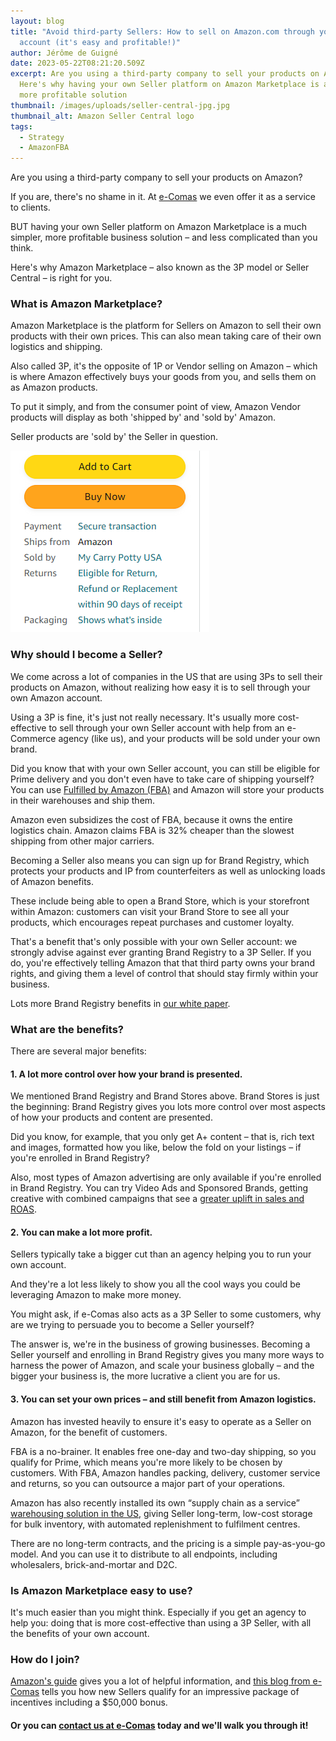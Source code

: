 ```yaml
---
layout: blog
title: "Avoid third-party Sellers: How to sell on Amazon.com through your own
  account (it's easy and profitable!)"
author: Jérôme de Guigné
date: 2023-05-22T08:21:20.509Z
excerpt: Are you using a third-party company to sell your products on Amazon?
  Here's why having your own Seller platform on Amazon Marketplace is a simpler,
  more profitable solution
thumbnail: /images/uploads/seller-central-jpg.jpg
thumbnail_alt: Amazon Seller Central logo
tags:
  - Strategy
  - AmazonFBA
---
```

<!--StartFragment-->

Are you using a third-party company to sell your products on Amazon?

If you are, there's no shame in it. At [e-Comas](http://www.e-comas.com) we even offer it as a service to clients.

BUT having your own Seller platform on Amazon Marketplace is a much simpler, more profitable business solution – and less complicated than you think.

Here's why Amazon Marketplace – also known as the 3P model or Seller Central – is right for you.

### What is Amazon Marketplace?

Amazon Marketplace is the platform for Sellers on Amazon to sell their own products with their own prices. This can also mean taking care of their own logistics and shipping.

Also called 3P, it's the opposite of 1P or Vendor selling on Amazon – which is where Amazon effectively buys your goods from you, and sells them on as Amazon products.

To put it simply, and from the consumer point of view, Amazon Vendor products will display as both 'shipped by' and 'sold by' Amazon.

Seller products are 'sold by' the Seller in question.

![Amazon Seller uses FBA](/images/uploads/mcp-seller.png "Amazon Seller uses FBA")

### Why should I become a Seller?

We come across a lot of companies in the US that are using 3Ps to sell their products on Amazon, without realizing how easy it is to sell through your own Amazon account.

Using a 3P is fine, it's just not really necessary. It's usually more cost-effective to sell through your own Seller account with help from an e-Commerce agency (like us), and your products will be sold under your own brand.

Did you know that with your own Seller account, you can still be eligible for Prime delivery and you don't even have to take care of shipping yourself? You can use [Fulfilled by Amazon (FBA)](https://sell.amazon.com/fulfillment-by-amazon) and Amazon will store your products in their warehouses and ship them.

Amazon even subsidizes the cost of FBA, because it owns the entire logistics chain. Amazon claims FBA is 32% cheaper than the slowest shipping from other major carriers.

Becoming a Seller also means you can sign up for Brand Registry, which protects your products and IP from counterfeiters as well as unlocking loads of Amazon benefits.

These include being able to open a Brand Store, which is your storefront within Amazon: customers can visit your Brand Store to see all your products, which encourages repeat purchases and customer loyalty.

That's a benefit that's only possible with your own Seller account: we strongly advise against ever granting Brand Registry to a 3P Seller. If you do, you're effectively telling Amazon that that third party owns your brand rights, and giving them a level of control that should stay firmly within your business.

Lots more Brand Registry benefits in [our white paper](https://e-comas.com/2023/03/16/e-comas-launches-complete-guide-to-brand-registry.html).

### What are the benefits?

There are several major benefits:

#### 1. A lot more control over how your brand is presented.

We mentioned Brand Registry and Brand Stores above. Brand Stores is just the beginning: Brand Registry gives you lots more control over most aspects of how your products and content are presented.

Did you know, for example, that you only get A+ content – that is, rich text and images, formatted how you like, below the fold on your listings – if you're enrolled in Brand Registry?

Also, most types of Amazon advertising are only available if you're enrolled in Brand Registry. You can try Video Ads and Sponsored Brands, getting creative with combined campaigns that see a [greater uplift in sales and ROAS](https://advertising.amazon.com/en-gb/solutions/products/sponsored-brands?ref_=a20m_us_hnav_p_sb).

#### 2. You can make a lot more profit.

Sellers typically take a bigger cut than an agency helping you to run your own account.

And they're a lot less likely to show you all the cool ways you could be leveraging Amazon to make more money.

You might ask, if e-Comas also acts as a 3P Seller to some customers, why are we trying to persuade you to become a Seller yourself?

The answer is, we're in the business of growing businesses. Becoming a Seller yourself and enrolling in Brand Registry gives you many more ways to harness the power of Amazon, and scale your business globally – and the bigger your business is, the more lucrative a client you are for us.

#### 3. You can set your own prices – and still benefit from Amazon logistics.

Amazon has invested heavily to ensure it's easy to operate as a Seller on Amazon, for the benefit of customers.

FBA is a no-brainer. It enables free one-day and two-day shipping, so you qualify for Prime, which means you're more likely to be chosen by customers. With FBA, Amazon handles packing, delivery, customer service and returns, so you can outsource a major part of your operations.

Amazon has also recently installed its own “supply chain as a service” [warehousing solution in the US](https://e-comas.com/2023/03/22/long-term-low-cost-and-easy-to-control-what-you-need-to-know-about-amazon-s-new-3pl-distribution-service.html), giving Seller long-term, low-cost storage for bulk inventory, with automated replenishment to fulfilment centres.

There are no long-term contracts, and the pricing is a simple pay-as-you-go model. And you can use it to distribute to all endpoints, including wholesalers, brick-and-mortar and D2C.

### Is Amazon Marketplace easy to use?

It's much easier than you might think. Especially if you get an agency to help you: doing that is more cost-effective than using a 3P Seller, with all the benefits of your own account.

### How do I join?

[Amazon's guide](https://sell.amazon.com/sell) gives you a lot of helpful information, and [this blog from e-Comas](https://e-comas.com/2022/07/14/become-a-seller-on-amazon-and-get-a-50-000-bonus-there-has-never-been-a-better-time.html) tells you how new Sellers qualify for an impressive package of incentives including a $50,000 bonus.

#### Or you can [contact us at e-Comas](https://e-comas.com/contact.html) today and we'll walk you through it!

<!--EndFragment-->